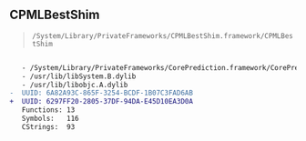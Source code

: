## CPMLBestShim

> `/System/Library/PrivateFrameworks/CPMLBestShim.framework/CPMLBestShim`

```diff

   - /System/Library/PrivateFrameworks/CorePrediction.framework/CorePrediction
   - /usr/lib/libSystem.B.dylib
   - /usr/lib/libobjc.A.dylib
-  UUID: 6A82A93C-865F-3254-BCDF-1B07C3FAD6AB
+  UUID: 6297FF20-2805-37DF-94DA-E45D10EA3D0A
   Functions: 13
   Symbols:   116
   CStrings:  93

```
